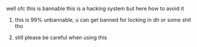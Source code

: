 well ofc this is bannable this is a hacking system
but here how to avoid it


1. this is 99% unbannable, u can get banned for locking in dh or some shit tho



2. still please be careful when using this